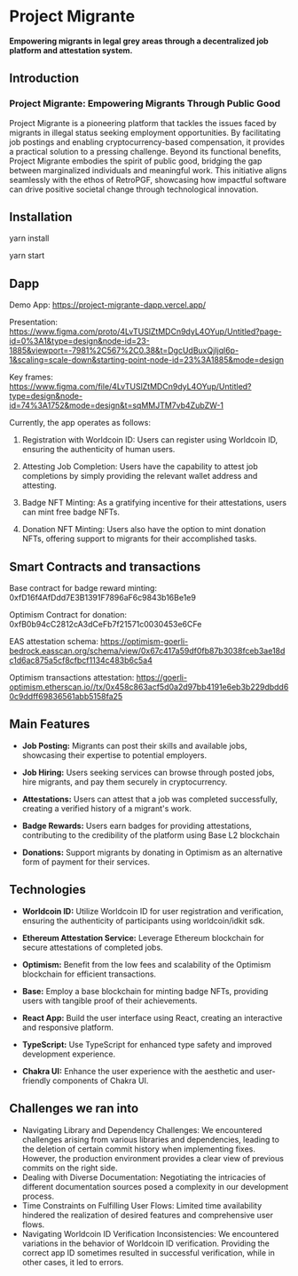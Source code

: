 # Project Migrante

**Empowering migrants in legal grey areas through a decentralized job platform and attestation system.**

## Introduction

### Project Migrante: Empowering Migrants Through Public Good

Project Migrante is a pioneering platform that tackles the issues faced by migrants in illegal status seeking employment opportunities. By facilitating job postings and enabling cryptocurrency-based compensation, it provides a practical solution to a pressing challenge. Beyond its functional benefits, Project Migrante embodies the spirit of public good, bridging the gap between marginalized individuals and meaningful work. This initiative aligns seamlessly with the ethos of RetroPGF, showcasing how impactful software can drive positive societal change through technological innovation.

## Installation

yarn install

yarn start

## Dapp

Demo App: https://project-migrante-dapp.vercel.app/

Presentation: https://www.figma.com/proto/4LvTUSlZtMDCn9dyL4OYup/Untitled?page-id=0%3A1&type=design&node-id=23-1885&viewport=-7981%2C567%2C0.38&t=DgcUdBuxQjIjql6p-1&scaling=scale-down&starting-point-node-id=23%3A1885&mode=design

Key frames: https://www.figma.com/file/4LvTUSlZtMDCn9dyL4OYup/Untitled?type=design&node-id=74%3A1752&mode=design&t=sqMMJTM7vb4ZubZW-1

Currently, the app operates as follows:

1. Registration with Worldcoin ID: Users can register using Worldcoin ID, ensuring the authenticity of human users.

2. Attesting Job Completion: Users have the capability to attest job completions by simply providing the relevant wallet address and attesting.

3. Badge NFT Minting: As a gratifying incentive for their attestations, users can mint free badge NFTs.

4. Donation NFT Minting: Users also have the option to mint donation NFTs, offering support to migrants for their accomplished tasks.

## Smart Contracts and transactions

Base contract for badge reward minting: 0xfD16f4AfDdd7E3B1391F7896aF6c9843b16Be1e9

Optimism Contract for donation: 0xfB0b94cC2812cA3dCeFb7f21571c0030453e6CFe

EAS attestation schema: https://optimism-goerli-bedrock.easscan.org/schema/view/0x67c417a59df0fb87b3038fceb3ae18dc1d6ac875a5cf8cfbcf1134c483b6c5a4

Optimism transactions attestation: https://goerli-optimism.etherscan.io//tx/0x458c863acf5d0a2d97bb4191e6eb3b229dbdd60c9ddff69836561abb5158fa25

## Main Features

- **Job Posting:** Migrants can post their skills and available jobs, showcasing their expertise to potential employers.

- **Job Hiring:** Users seeking services can browse through posted jobs, hire migrants, and pay them securely in cryptocurrency.

- **Attestations:** Users can attest that a job was completed successfully, creating a verified history of a migrant's work.

- **Badge Rewards:** Users earn badges for providing attestations, contributing to the credibility of the platform using Base L2 blockchain

- **Donations:** Support migrants by donating in Optimism as an alternative form of payment for their services.

## Technologies

- **Worldcoin ID:** Utilize Worldcoin ID for user registration and verification, ensuring the authenticity of participants using worldcoin/idkit sdk.

- **Ethereum Attestation Service:** Leverage Ethereum blockchain for secure attestations of completed jobs.

- **Optimism:** Benefit from the low fees and scalability of the Optimism blockchain for efficient transactions.

- **Base:** Employ a base blockchain for minting badge NFTs, providing users with tangible proof of their achievements.

- **React App:** Build the user interface using React, creating an interactive and responsive platform.

- **TypeScript:** Use TypeScript for enhanced type safety and improved development experience.

- **Chakra UI:** Enhance the user experience with the aesthetic and user-friendly components of Chakra UI.

## Challenges we ran into

- Navigating Library and Dependency Challenges: We encountered challenges arising from various libraries and dependencies, leading to the deletion of certain commit history when implementing fixes. However, the production environment provides a clear view of previous commits on the right side.
- Dealing with Diverse Documentation: Negotiating the intricacies of different documentation sources posed a complexity in our development process.
- Time Constraints on Fulfilling User Flows: Limited time availability hindered the realization of desired features and comprehensive user flows.
- Navigating Worldcoin ID Verification Inconsistencies: We encountered variations in the behavior of Worldcoin ID verification. Providing the correct app ID sometimes resulted in successful verification, while in other cases, it led to errors.